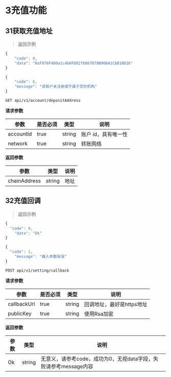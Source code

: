 # 3充值功能

## 31获取充值地址

> 返回示例

```javascript
{
	"code": 0,
    "data": "0xF976F480a1c4b6F082f6867870B906A1CbB10D16"
}

```

>

```javascript
{
    "code": 6,
    "message": "该账户未注册或不属于您的机构"
}

```

`GET api/v1/account/depositAddress`

**请求参数**

| **参数**  | **是否必须** | **类型** | **说明**            |
| --------- | ------------ | -------- | ------------------- |
| accountId | true         | string   | 账户 id，具有唯一性 |
| network   | true         | string   | 转账网络            |


**返回参数**

| **参数**     | **类型** | **说明** |
| ------------ | -------- | -------- |
| chainAddress | string   | 地址     |


## 32充值回调 

> 返回示例

```javascript
{
  "code": 0,
    "data": "Ok"
}

```

>

```javascript
{
  "code": 1,
    "message": "输入参数有误"
}

```


`POST api/v1/setting/callback`

**请求参数**

| **参数**  | **是否必须** | **类型** | **说明**            |
| --------- | ------------ | -------- | ------------------- |
| callbackUrl | true         | string   | 回调地址，最好是https地址 |
| publicKey   | true         | string   | 使用Rsa加密            |

**返回参数**

| **参数**     | **类型** | **说明**                                   |
| ------------ | -------- |------------------------------------------|
| Ok | string   | 无意义，请参考code，成功为0，无视data字段，失败请参考message内容 |

